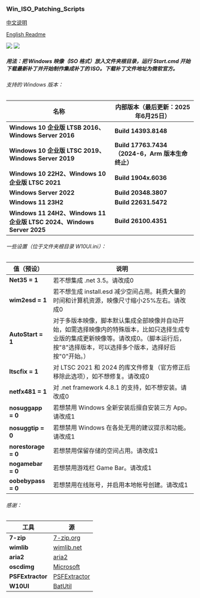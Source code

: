 ### Win_ISO_Patching_Scripts

[中文说明](https://github.com/adavak/Win_ISO_Patching_Scripts/blob/master/README_cn.md)

[English Readme](https://github.com/adavak/Win_ISO_Patching_Scripts/blob/master/README.md)

<a href="https://github.com/adavak/Win_ISO_Patching_Scripts/releases/latest"><img src="https://img.shields.io/github/v/release/adavak/Win_ISO_Patching_Scripts"></a>
<a href="https://github.com/adavak/Win_ISO_Patching_Scripts/releases/latest"><img src="https://img.shields.io/github/release-date-pre/adavak/Win_ISO_Patching_Scripts"></a>

##### 用法：把 Windows 映像（ISO 格式）放入文件夹根目录，运行 Start.cmd 开始下载最新补丁并开始制作集成补丁的 ISO。下载补丁文件地址为微软官方。

###### 支持的 Windows 版本：

|名称|内部版本（最后更新：2025年6月25日）|
|---|---|
|**Windows 10 企业版 LTSB 2016、Windows Server 2016**|**Build 14393.8148**|
|**Windows 10 企业版 LTSC 2019、Windows Server 2019**|**Build 17763.7434（2024-6，Arm 版本生命终止）**|
|**Windows 10 22H2、Windows 10 企业版 LTSC 2021**|**Build 1904x.6036**|
|**Windows Server 2022**|**Build 20348.3807**|
|**Windows 11 23H2**|**Build 22631.5472**|
|**Windows 11 24H2、Windows 11 企业版 LTSC 2024、Windows Server 2025**|**Build 26100.4351**|

###### 一些设置（位于文件夹根目录 W10UI.ini）：
|值（预设）|说明|
|---|---|
|**Net35 = 1**|若不想集成 .net 3.5。请改成0|
|**wim2esd = 1**|若不想生成 install.esd 减少空间占用。耗费大量的时间和计算机资源，映像尺寸缩小25%左右。请改成0|
|**AutoStart = 1**|对于多版本映像，脚本默认集成全部映像并自动开始，如需选择映像内的特殊版本，比如只选择生成专业版的集成更新映像等。请改成0。（脚本运行后，按"8"选择版本，可以选择多个版本，选择好后按"0"开始。）|
|**ltscfix = 1**|对 LTSC 2021 和 2024 的库文件修复（官方修正后移除此选项），如不想修复。请改成0|
|**netfx481 = 1**|对 .net framework 4.8.1 的支持，如不想安装。请改成0|
|**nosuggapp = 0**|若想禁用 Windows 全新安装后擅自安装三方 App。请改成1|
|**nosuggtip = 0**|若想禁用 Windows 在各处无用的建议提示和功能。请改成1|
|**norestorage = 0**|若想禁用保留存储的空间占用。请改成1|
|**nogamebar = 0**|若想禁用游戏栏 Game Bar。请改成1|
|**oobebypass = 0**|若想禁用在线账号，并启用本地帐号创建。请改成1|

###### 感谢：
|工具|源|
|---|---|
|**7-zip**|[7-zip.org](https://www.7-zip.org)|
|**wimlib**|[wimlib.net](https://wimlib.net)|
|**aria2**|[aria2](https://github.com/aria2/aria2)|
|**oscdimg**|[Microsoft](https://learn.microsoft.com/en-us/windows-hardware/manufacture/desktop/oscdimg-command-line-options)|
|**PSFExtractor**|[PSFExtractor](https://github.com/Secant1006/PSFExtractor)|
|**W10UI**|[BatUtil](https://github.com/abbodi1406/BatUtil)|
